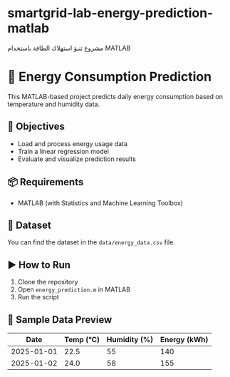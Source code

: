 # smartgrid-lab-energy-prediction-matlab
مشروع تنبؤ استهلاك الطاقة باستخدام MATLAB
# 🔋 Energy Consumption Prediction

This MATLAB-based project predicts daily energy consumption based on temperature and humidity data.

## 🎯 Objectives

- Load and process energy usage data
- Train a linear regression model
- Evaluate and visualize prediction results

## 📦 Requirements

- MATLAB (with Statistics and Machine Learning Toolbox)

## 📁 Dataset

You can find the dataset in the `data/energy_data.csv` file.

## ▶️ How to Run

1. Clone the repository
2. Open `energy_prediction.m` in MATLAB
3. Run the script

## 🧪 Sample Data Preview

| Date       | Temp (°C) | Humidity (%) | Energy (kWh) |
|------------|------------|----------------|----------------|
| 2025-01-01 | 22.5       | 55             | 140            |
| 2025-01-02 | 24.0       | 58             | 155            |
